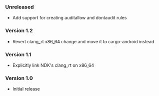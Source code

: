 ### Unreleased

* Add support for creating auditallow and dontaudit rules

### Version 1.2

* Revert clang_rt x86_64 change and move it to cargo-android instead

### Version 1.1

* Explicitly link NDK's clang_rt on x86_64

### Version 1.0

* Initial release
